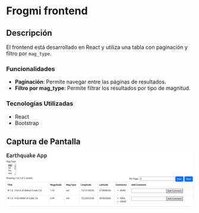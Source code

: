 # Frogmi frontend

## Descripción

El frontend está desarrollado en React y utiliza una tabla con paginación y filtro por `mag_type`.

### Funcionalidades

- **Paginación**: Permite navegar entre las páginas de resultados.
- **Filtro por mag_type**: Permite filtrar los resultados por tipo de magnitud.

### Tecnologías Utilizadas

- React
- Bootstrap

## Captura de Pantalla

![frontend](frontend.png)
